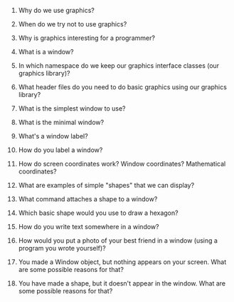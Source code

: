 1. Why do we use graphics?

2. When do we try not to use graphics?

3. Why is graphics interesting for a programmer?

4. What is a window?

5. In which namespace do we keep our graphics interface classes (our graphics library)?

6. What header files do you need to do basic graphics using our graphics library?

7. What is the simplest window to use?

8. What is the minimal window?

9. What's a window label?

10. How do you label a window?

11. How do screen coordinates work? Window coordinates? Mathematical coordinates?

12. What are examples of simple "shapes" that we can display?

13. What command attaches a shape to a window?

14. Which basic shape would you use to draw a hexagon?

15. How do you write text somewhere in a window?

16. How would you put a photo of your best friend in a window (using a program you wrote yourself)?

17. You made a Window object, but nothing appears on your screen. What are some possible reasons for that?

18. You have made a shape, but it doesn't appear in the window. What are some possible reasons for that?